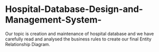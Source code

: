 # Hospital-Database-Design-and-Management-System-
Our topic is creation and maintenance of hospital database and we have carefully read and analysed the business rules to create our final Entity Relationship Diagram.
